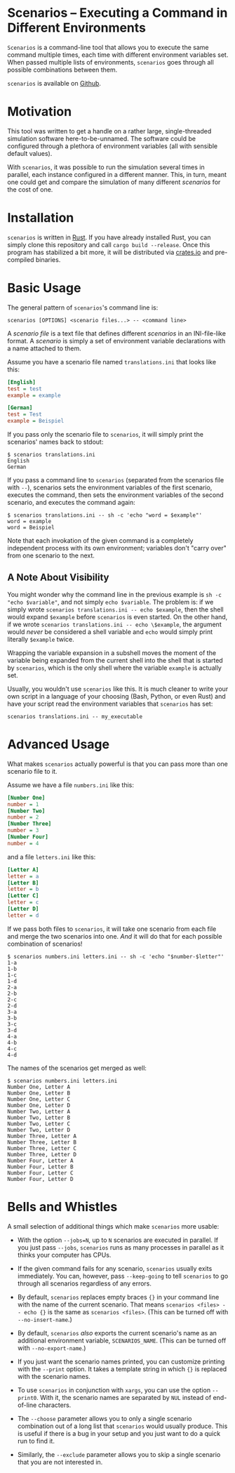 # Scenarios – Executing a Command in Different Environments

`Scenarios` is a command-line tool that allows you to execute the same command multiple times, each
time with different environment variables set. When passed multiple lists of environments,
`scenarios` goes through all possible combinations between them.

`scenarios` is available on [Github][].

[Github]: https://github.com/troiganto/scenarios

# Motivation

This tool was written to get a handle on a rather large, single-threaded simulation software
here-to-be-unnamed. The software could be configured through a plethora of environment variables
(all with sensible default values).

With `scenarios`, it was possible to run the simulation several times in parallel, each instance
configured in a different manner. This, in turn, meant one could get and compare the simulation of
many different *scenarios* for the cost of one.

# Installation

`scenarios` is written in [Rust][]. If you have already installed Rust, you can simply clone this
repository and call `cargo build --release`. Once this program has stabilized a bit more, it will
be distributed via [crates.io][] and pre-compiled binaries.

[Rust]: https://rust-lang.org/
[crates.io]: https://crates.io/

# Basic Usage

The general pattern of `scenarios`'s command line is:

```shell
scenarios [OPTIONS] <scenario files...> -- <command line>
```

A *scenario file* is a text file that defines different *scenarios* in an INI-file-like format. A *scenario* is simply a set of environment variable declarations with a name attached to them.

Assume you have a scenario file named `translations.ini` that looks like this:

```ini
[English]
test = test
example = example

[German]
test = Test
example = Beispiel
```

If you pass only the scenario file to `scenarios`, it will simply print the scenarios' names back
to stdout:

```shell
$ scenarios translations.ini
English
German
```

If you pass a command line to `scenarios` (separated from the scenarios file with `--`), scenarios
sets the environment variables of the first scenario, executes the command, then sets the
environment variables of the second scenario, and executes the command again:

```shell
$ scenarios translations.ini -- sh -c 'echo "word = $example"'
word = example
word = Beispiel
```

Note that each invokation of the given command is a completely independent process with its own environment; variables don't "carry over" from one scenario to the next.

## A Note About Visibility

You might wonder why the command line in the previous example is `sh -c "echo $variable"`, and not
simply `echo $variable`. The problem is: if we simply wrote `scenarios translations.ini -- echo
$example`, then the shell would expand `$example` before `scenarios` is even started. On the other hand, if we wrote `scenarios translations.ini -- echo \$example`, the argument would *never* be considered a shell variable and `echo` would simply print literally `$example` twice.

Wrapping the variable expansion in a subshell moves the moment of the variable being expanded from
the current shell into the shell that is started by `scenarios`, which is the only shell where the
variable `example` is actually set.

Usually, you wouldn't use `scenarios` like this. It is much cleaner to write your own script in a
language of your choosing (Bash, Python, or even Rust) and have your script read the environment
variables that `scenarios` has set:

```shell
scenarios translations.ini -- my_executable
```

# Advanced Usage

What makes `scenarios` actually powerful is that you can pass more than one scenario file to it.

Assume we have a file `numbers.ini` like this:

```ini
[Number One]
number = 1
[Number Two]
number = 2
[Number Three]
number = 3
[Number Four]
number = 4
```

and a file `letters.ini` like this:

```ini
[Letter A]
letter = a
[Letter B]
letter = b
[Letter C]
letter = c
[Letter D]
letter = d
```

If we pass both files to `scenarios`, it will take one scenario from each file and merge the two
scenarios into one. *And* it will do that for each possible combination of scenarios!

```shell
$ scenarios numbers.ini letters.ini -- sh -c 'echo "$number-$letter"'
1-a
1-b
1-c
1-d
2-a
2-b
2-c
2-d
3-a
3-b
3-c
3-d
4-a
4-b
4-c
4-d
```

The names of the scenarios get merged as well:

```shell
$ scenarios numbers.ini letters.ini
Number One, Letter A
Number One, Letter B
Number One, Letter C
Number One, Letter D
Number Two, Letter A
Number Two, Letter B
Number Two, Letter C
Number Two, Letter D
Number Three, Letter A
Number Three, Letter B
Number Three, Letter C
Number Three, Letter D
Number Four, Letter A
Number Four, Letter B
Number Four, Letter C
Number Four, Letter D
```

# Bells and Whistles

A small selection of additional things which make `scenarios` more usable:

- With the option `--jobs=N`, up to `N` scenarios are executed in parallel. If you just pass
  `--jobs`, `scenarios` runs as many processes in parallel as it thinks your computer has CPUs.

- If the given command fails for any scenario, `scenarios` usually exits immediately. You can,
  however, pass `--keep-going` to tell `scenarios` to go through all scenarios regardless of any
  errors.

- By default, `scenarios` replaces empty braces `{}` in your command line with the name of the
  current scenario. That means `scenarios <files> -- echo {}` is the same as `scenarios <files>`.
  (This can be turned off with `--no-insert-name`.)

- By default, `scenarios` *also* exports the current scenario's name as an additional environment
  variable, `SCENARIOS_NAME`. (This can be turned off with `--no-export-name`.)

- If you just want the scenario names printed, you can customize printing with the `--print`
  option. It takes a template string in which `{}` is replaced with the scenario names.

- To use `scenarios` in conjunction with `xargs`, you can use the option `--print0`. With it, the
  scenario names are separated by `NUL` instead of end-of-line characters.

- The `--choose` parameter allows you to only a single scenario combination out of a long list that
  `scenarios` would usually produce. This is useful if there is a bug in your setup and you just
  want to do a quick run to find it.

- Similarly, the `--exclude` parameter allows you to skip a single scenario that you are not
  interested in.
